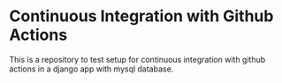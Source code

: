 # Continuous Integration with Github Actions

This is a repository to test setup for continuous integration with github actions 
in a django app with mysql database.
